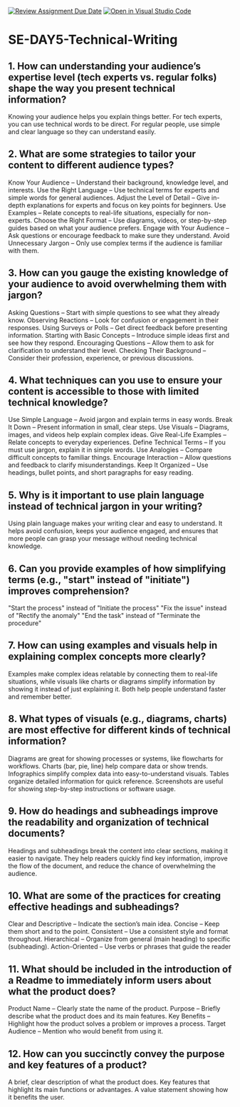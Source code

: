 [![Review Assignment Due Date](https://classroom.github.com/assets/deadline-readme-button-22041afd0340ce965d47ae6ef1cefeee28c7c493a6346c4f15d667ab976d596c.svg)](https://classroom.github.com/a/zsAR-pyY)
[![Open in Visual Studio Code](https://classroom.github.com/assets/open-in-vscode-2e0aaae1b6195c2367325f4f02e2d04e9abb55f0b24a779b69b11b9e10269abc.svg)](https://classroom.github.com/online_ide?assignment_repo_id=18493606&assignment_repo_type=AssignmentRepo)
# SE-DAY5-Technical-Writing
## 1. How can understanding your audience’s expertise level (tech experts vs. regular folks) shape the way you present technical information?
Knowing your audience helps you explain things better. For tech experts, you can use technical words to be direct. For regular people, use simple and clear language so they can understand easily.
## 2. What are some strategies to tailor your content to different audience types?
Know Your Audience – Understand their background, knowledge level, and interests.
Use the Right Language – Use technical terms for experts and simple words for general audiences.
Adjust the Level of Detail – Give in-depth explanations for experts and focus on key points for beginners.
Use Examples – Relate concepts to real-life situations, especially for non-experts.
Choose the Right Format – Use diagrams, videos, or step-by-step guides based on what your audience prefers.
Engage with Your Audience – Ask questions or encourage feedback to make sure they understand.
Avoid Unnecessary Jargon – Only use complex terms if the audience is familiar with them.
## 3. How can you gauge the existing knowledge of your audience to avoid overwhelming them with jargon?
Asking Questions – Start with simple questions to see what they already know.
Observing Reactions – Look for confusion or engagement in their responses.
Using Surveys or Polls – Get direct feedback before presenting information.
Starting with Basic Concepts – Introduce simple ideas first and see how they respond.
Encouraging Questions – Allow them to ask for clarification to understand their level.
Checking Their Background – Consider their profession, experience, or previous discussions.
## 4. What techniques can you use to ensure your content is accessible to those with limited technical knowledge?
Use Simple Language – Avoid jargon and explain terms in easy words.
Break It Down – Present information in small, clear steps.
Use Visuals – Diagrams, images, and videos help explain complex ideas.
Give Real-Life Examples – Relate concepts to everyday experiences.
Define Technical Terms – If you must use jargon, explain it in simple words.
Use Analogies – Compare difficult concepts to familiar things.
Encourage Interaction – Allow questions and feedback to clarify misunderstandings.
Keep It Organized – Use headings, bullet points, and short paragraphs for easy reading.
## 5. Why is it important to use plain language instead of technical jargon in your writing?
Using plain language makes your writing clear and easy to understand. It helps avoid confusion, keeps your audience engaged, and ensures that more people can grasp your message without needing technical knowledge.
## 6. Can you provide examples of how simplifying terms (e.g., "start" instead of "initiate") improves comprehension?
"Start the process" instead of "Initiate the process"
"Fix the issue" instead of "Rectify the anomaly"
"End the task" instead of "Terminate the procedure"
## 7. How can using examples and visuals help in explaining complex concepts more clearly?
Examples make complex ideas relatable by connecting them to real-life situations, while visuals like charts or diagrams simplify information by showing it instead of just explaining it. Both help people understand faster and remember better.
## 8. What types of visuals (e.g., diagrams, charts) are most effective for different kinds of technical information?
Diagrams are great for showing processes or systems, like flowcharts for workflows.
Charts (bar, pie, line) help compare data or show trends.
Infographics simplify complex data into easy-to-understand visuals.
Tables organize detailed information for quick reference.
Screenshots are useful for showing step-by-step instructions or software usage.
## 9. How do headings and subheadings improve the readability and organization of technical documents?
Headings and subheadings break the content into clear sections, making it easier to navigate. They help readers quickly find key information, improve the flow of the document, and reduce the chance of overwhelming the audience.
## 10. What are some of the practices for creating effective headings and subheadings?
Clear and Descriptive – Indicate the section’s main idea.
Concise – Keep them short and to the point.
Consistent – Use a consistent style and format throughout.
Hierarchical – Organize from general (main heading) to specific (subheading).
Action-Oriented – Use verbs or phrases that guide the reader
## 11. What should be included in the introduction of a Readme to immediately inform users about what the product does?
Product Name – Clearly state the name of the product.
Purpose – Briefly describe what the product does and its main features.
Key Benefits – Highlight how the product solves a problem or improves a process.
Target Audience – Mention who would benefit from using it.
## 12. How can you succinctly convey the purpose and key features of a product?
A brief, clear description of what the product does.
Key features that highlight its main functions or advantages.
A value statement showing how it benefits the user.
